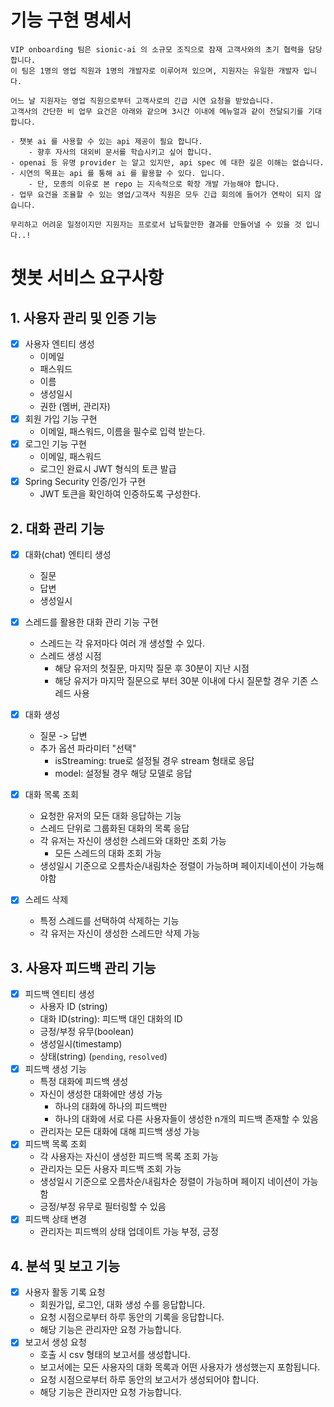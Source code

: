 # 기능 구현 명세서

```text
VIP onboarding 팀은 sionic-ai 의 소규모 조직으로 잠재 고객사와의 초기 협력을 담당합니다.
이 팀은 1명의 영업 직원과 1명의 개발자로 이루어져 있으며, 지원자는 유일한 개발자 입니다.

어느 날 지원자는 영업 직원으로부터 고객사로의 긴급 시연 요청을 받았습니다.
고객사의 간단한 비 업무 요건은 아래와 같으며 3시간 이내에 메뉴얼과 같이 전달되기를 기대합니다.

- 챗봇 ai 를 사용할 수 있는 api 제공이 필요 합니다.
    - 향후 자사의 대외비 문서를 학습시키고 싶어 합니다.
- openai 등 유명 provider 는 알고 있지만, api spec 에 대한 깊은 이해는 없습니다.
- 시연의 목표는 api 를 통해 ai 를 활용할 수 있다. 입니다.
    - 단, 모종의 이유로 본 repo 는 지속적으로 확장 개발 가능해야 합니다.
- 업무 요건을 조율할 수 있는 영업/고객사 직원은 모두 긴급 회의에 들어가 연락이 되지 않습니다.

무리하고 어려운 일정이지만 지원자는 프로로서 납득할만한 결과를 만들어낼 수 있을 것 입니다..!
```

# 챗봇 서비스 요구사항

## 1. 사용자 관리 및 인증 기능
- [x] 사용자 엔티티 생성
  - 이메일
  - 패스워드
  - 이름
  - 생성일시
  - 권한 (멤버, 관리자)
- [x] 회원 가입 기능 구현
  - 이메일, 패스워드, 이름을 필수로 입력 받는다.
- [x] 로그인 기능 구현
  - 이메일, 패스워드
  - 로그인 완료시 JWT 형식의 토큰 발급
- [x] Spring Security 인증/인가 구현
  - JWT 토큰을 확인하여 인증하도록 구성한다.

## 2. 대화 관리 기능
- [x] 대화(chat) 엔티티 생성
  - 질문
  - 답변
  - 생성일시
- [x] 스레드를 활용한 대화 관리 기능 구현
  - 스레드는 각 유저마다 여러 개 생성할 수 있다.
  - 스레드 생성 시점
    - 해당 유저의 첫질문, 마지막 질문 후 30분이 지난 시점
    - 해당 유저가 마지막 질문으로 부터 30분 이내에 다시 질문할 경우 기존 스레드 사용

-[x] 대화 생성
  - 질문 -> 답변
  - 추가 옵션 파라미터 "선택"
    - isStreaming: true로 설정될 경우 stream 형태로 응답
    - model: 설정될 경우 해당 모델로 응답
- [x] 대화 목록 조회
  - 요청한 유저의 모든 대화 응답하는 기능
  - 스레드 단위로 그룹화된 대화의 목록 응답
  - 각 유저는 자신이 생성한 스레드와 대화만 조회 가능
    - 모든 스레드의 대화 조회 가능
  - 생성일시 기준으로 오름차순/내림차순 정렬이 가능하며 페이지네이션이 가능해야함
- [x] 스레드 삭제
  - 특정 스레드를 선택하여 삭제하는 기능
  - 각 유저는 자신이 생성한 스레드만 삭제 가능

## 3. 사용자 피드백 관리 기능
-[x] 피드백 엔티티 생성
  - 사용자 ID (string)
  - 대화 ID(string): 피드백 대인 대화의 ID
  - 긍정/부정 유무(boolean)
  - 생성일시(timestamp)
  - 상태(string) (`pending`, `resolved`)
-[x] 피드백 생성 기능
  - 특정 대화에 피드백 생성
  - 자신이 생성한 대화에만 생성 가능
    - 하나의 대화에 하나의 피드백만
    - 하나의 대화에 서로 다른 사용자들이 생성한 n개의 피드백 존재할 수 있음
  - 관리자는 모든 대화에 대해 피드백 생성 가능
-[x] 피드백 목록 조회
  - 각 사용자는 자신이 생성한 피드백 목록 조회 가능
  - 관리자는 모든 사용자 피드백 조회 가능
  - 생성일시 기준으로 오름차순/내림차순 정렬이 가능하며 페이지 네이션이 가능함
  - 긍정/부정 유무로 필터링할 수 있음
- [x] 피드백 상태 변경
  - 관리자는 피드백의 상태 업데이트 가능 부정, 긍정

## 4. 분석 및 보고 기능
- [x] 사용자 활동 기록 요청
    - 회원가입, 로그인, 대화 생성 수를 응답합니다.
    - 요청 시점으로부터 하루 동안의 기록을 응답합니다.
    - 해당 기능은 관리자만 요청 가능합니다.
- [x] 보고서 생성 요청
    - 호출 시 csv 형태의 보고서를 생성합니다.
    - 보고서에는 모든 사용자의 대화 목록과 어떤 사용자가 생성했는지 포함됩니다.
    - 요청 시점으로부터 하루 동안의 보고서가 생성되어야 합니다.
    - 해당 기능은 관리자만 요청 가능합니다.
